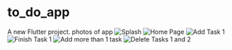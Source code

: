 # to_do_app
A new Flutter project.
photos of app
![Splash ](app_photos/1.jpg)
![Home Page ](app_photos/2.jpg)
![Add Task 1  ](app_photos/3.jpg)
![Finish Task 1 ](app_photos/4.jpg)
![Add more than 1 task ](app_photos/5.jpg)
![Delete Tasks 1 and 2 ](app_photos/6.jpg)
